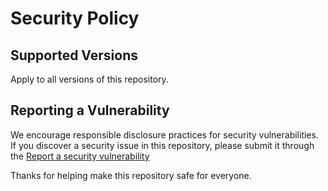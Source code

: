 # Security Policy

## Supported Versions

Apply to all versions of this repository.

## Reporting a Vulnerability

We encourage responsible disclosure practices for security vulnerabilities.
If you discover a security issue in this repository, please submit it through the [Report a security vulnerability]([https://](https://github.com/ironwolphern/template-ansible-role/security/advisories/new))

Thanks for helping make this repository safe for everyone.